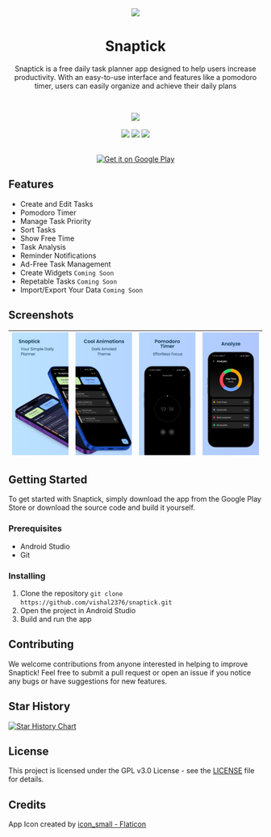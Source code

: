 
<div align="center">

<img src="https://github.com/vishal2376/snaptick/assets/38159691/099fd345-4a63-4916-845c-065b31b6e381" width="100px"/>

# **Snaptick**

Snaptick is a free daily task planner app designed to help users increase productivity. With an easy-to-use interface and features like a pomodoro timer, users can easily organize and achieve their daily plans

<br/>

<a href="https://twitter.com/vishal2376"><img src="https://img.shields.io/badge/twitter-%231DA1F2.svg?&style=for-the-badge&logo=twitter&logoColor=white" /></a>


<img src="https://img.shields.io/github/stars/vishal2376/snaptick?style=for-the-badge&logo=powerpages&color=cba6f7&logoColor=D9E0EE&labelColor=302D41"/>
<img src="https://img.shields.io/github/last-commit/vishal2376/snaptick?style=for-the-badge&logo=github&color=a6da95&logoColor=D9E0EE&labelColor=302D41"/>
<img src="https://img.shields.io/github/repo-size/vishal2376/snaptick?style=for-the-badge&logo=dropbox&color=7dc4e4&logoColor=D9E0EE&labelColor=302D41"/>

<br/>
<br/>

<a href='https://play.google.com/store/apps/details?id=com.vishal2376.snaptick'><img alt='Get it on Google Play' src='https://play.google.com/intl/en_us/badges/static/images/badges/en_badge_web_generic.png' style="width:200px"></a>

</div>

## Features
- Create and Edit Tasks
- Pomodoro Timer
- Manage Task Priority
- Sort Tasks
- Show Free Time
- Task Analysis
- Reminder Notifications
- Ad-Free Task Management
- Create Widgets `Coming Soon`
- Repetable Tasks `Coming Soon`
- Import/Export Your Data `Coming Soon`


## Screenshots

| <img src="fastlane/metadata/android/en-US/images/phoneScreenshots/1.png" width="200px"> | <img src="fastlane/metadata/android/en-US/images/phoneScreenshots/2.png" width="200px"> | <img src="fastlane/metadata/android/en-US/images/phoneScreenshots/3.png" width="200px"> | <img src="fastlane/metadata/android/en-US/images/phoneScreenshots/4.png" width="200px"> |
|---|---|---|---|


## Getting Started

To get started with Snaptick, simply download the app from the Google Play Store or download the source code and build it yourself.

### Prerequisites

- Android Studio
- Git

### Installing

1. Clone the repository
``` git clone https://github.com/vishal2376/snaptick.git ```
2. Open the project in Android Studio
3. Build and run the app

## Contributing

We welcome contributions from anyone interested in helping to improve Snaptick! Feel free to submit a pull request or open an issue if you notice any bugs or have suggestions for new features.


## Star History

[![Star History Chart](https://api.star-history.com/svg?repos=vishal2376/snaptick&type=Timeline)](https://star-history.com/#vishal2376/snaptick&Timeline)

## License

This project is licensed under the GPL v3.0 License - see the [LICENSE](LICENSE) file for details.

## Credits
App Icon created by <a href="https://www.flaticon.com/free-icons/task" title="task icons"> icon_small - Flaticon</a>
